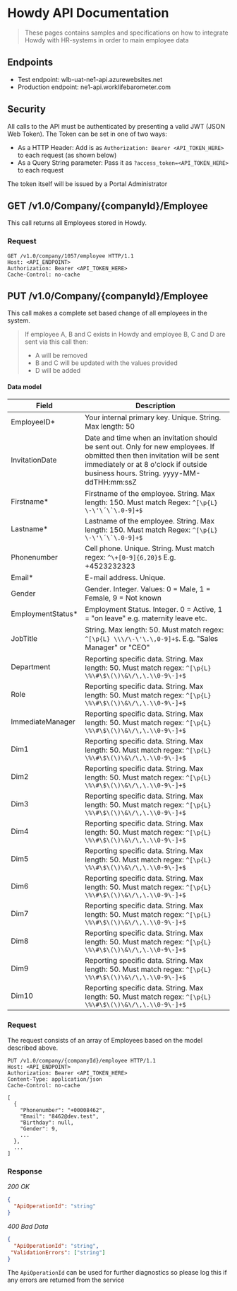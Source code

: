 # Howdy API Documentation
> These pages contains samples and specifications on how to integrate Howdy with HR-systems in order to main employee data

## Endpoints

- Test endpoint: wlb-uat-ne1-api.azurewebsites.net 
- Production endpoint: ne1-api.worklifebarometer.com

## Security
All calls to the API must be authenticated by presenting a valid JWT (JSON Web Token).
The Token can be set in one of two ways:
- As a HTTP Header: Add is as `Authorization: Bearer <API_TOKEN_HERE>` to each request (as shown below)
- As a Query String parameter: Pass it as `?access_token=<API_TOKEN_HERE>` to each request

The token itself will be issued by a Portal Administrator

## GET /v1.0/Company/{companyId}/Employee
This call returns all Employees stored in Howdy.
### Request
```http
GET /v1.0/company/1057/employee HTTP/1.1
Host: <API_ENDPOINT>
Authorization: Bearer <API_TOKEN_HERE>
Cache-Control: no-cache
```

## PUT /v1.0/Company/{companyId}/Employee
This call makes a complete set based change of all employees in the system.

>If employee A, B and C exists in Howdy and employee B, C and D are sent via this call then:
>- A will be removed
>- B and C will be updated with the values provided
>- D will be added

#### Data model

| Field             | Description                                                                  |
| ----------------- | ---------------------------------------------------------------------------- |
| EmployeeID*       | Your internal primary key. Unique. String. Max length: 50                    |
| InvitationDate    | Date and time when an invitation should be sent out. Only for new employees. If obmitted then then invitation will be sent immediately or at 8 o'clock if outside business hours. String. yyyy-MM-ddTHH:mm:ssZ        |
| Firstname*        | Firstname of the employee. String. Max length: 150. Must match Regex: ``^[\p{L} \-\'\´\`\.0-9]+$`` |
| Lastname*         | Lastname of the employee. String. Max length: 150. Must match Regex: ``^[\p{L} \-\'\´\`\.0-9]+$`` |
| Phonenumber       | Cell phone. Unique. String. Must match regex: `^\+[0-9]{6,20}$` E.g. +4523232323                |
| Email*            | E-mail address. Unique.                   |
| Gender            | Gender. Integer. Values: 0 = Male, 1 = Female, 9 = Not known                   |
| EmploymentStatus* | Employment Status. Integer. 0 = Active, 1 = "on leave" e.g. maternity leave etc.  |
| JobTitle         | String. Max length: 50. Must match regex: `^[\p{L} \\\/\-\'\.\,0-9]+$`. E.g. "Sales Manager" or "CEO"     |
| Department       | Reporting specific data. String. Max length: 50. Must match regex: `^[\p{L} \%\#\$\(\)\&\/\,\.\\0-9\-]+$` |
| Role             | Reporting specific data. String. Max length: 50. Must match regex: `^[\p{L} \%\#\$\(\)\&\/\,\.\\0-9\-]+$` |
| ImmediateManager | Reporting specific data. String. Max length: 50. Must match regex: `^[\p{L} \%\#\$\(\)\&\/\,\.\\0-9\-]+$` |
| Dim1             | Reporting specific data. String. Max length: 50. Must match regex: `^[\p{L} \%\#\$\(\)\&\/\,\.\\0-9\-]+$` |
| Dim2             | Reporting specific data. String. Max length: 50. Must match regex: `^[\p{L} \%\#\$\(\)\&\/\,\.\\0-9\-]+$` |
| Dim3             | Reporting specific data. String. Max length: 50. Must match regex: `^[\p{L} \%\#\$\(\)\&\/\,\.\\0-9\-]+$` |
| Dim4             | Reporting specific data. String. Max length: 50. Must match regex: `^[\p{L} \%\#\$\(\)\&\/\,\.\\0-9\-]+$` |
| Dim5             | Reporting specific data. String. Max length: 50. Must match regex: `^[\p{L} \%\#\$\(\)\&\/\,\.\\0-9\-]+$` |
| Dim6             | Reporting specific data. String. Max length: 50. Must match regex: `^[\p{L} \%\#\$\(\)\&\/\,\.\\0-9\-]+$` |
| Dim7             | Reporting specific data. String. Max length: 50. Must match regex: `^[\p{L} \%\#\$\(\)\&\/\,\.\\0-9\-]+$` |
| Dim8             | Reporting specific data. String. Max length: 50. Must match regex: `^[\p{L} \%\#\$\(\)\&\/\,\.\\0-9\-]+$` |
| Dim9             | Reporting specific data. String. Max length: 50. Must match regex: `^[\p{L} \%\#\$\(\)\&\/\,\.\\0-9\-]+$` |
| Dim10            | Reporting specific data. String. Max length: 50. Must match regex: `^[\p{L} \%\#\$\(\)\&\/\,\.\\0-9\-]+$` |


### Request
The request consists of an array of Employees based on the model described above.
```http
PUT /v1.0/company/{companyId}/employee HTTP/1.1
Host: <API_ENDPOINT>
Authorization: Bearer <API_TOKEN_HERE>
Content-Type: application/json
Cache-Control: no-cache
 
[
  {
    "Phonenumber": "+00008462",
    "Email": "8462@dev.test",
    "Birthday": null,
    "Gender": 9,
    ...
  },
  ...
]
```

### Response

*200 OK*
```json
{
  "ApiOperationId": "string"
}
```

*400 Bad Data*
```json
{
  "ApiOperationId": "string",
 "ValidationErrors": ["string"]
}
``` 
The `ApiOperationId` can be used for further diagnostics so please log this if any errors are returned from the service
 


